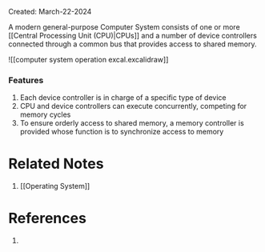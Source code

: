 Created: March-22-2024

A modern general-purpose Computer System consists of one or more [[Central Processing Unit (CPU)|CPUs]] and a number of device controllers connected through a common bus that provides access to shared memory.

![[computer system operation excal.excalidraw]]
### Features

1. Each device controller is in charge of a specific type of device
2. CPU and device controllers can execute concurrently, competing for memory cycles
3. To ensure orderly access to shared memory, a memory controller is provided whose function is to synchronize access to memory
# Related Notes

1. [[Operating System]]
# References

1. 